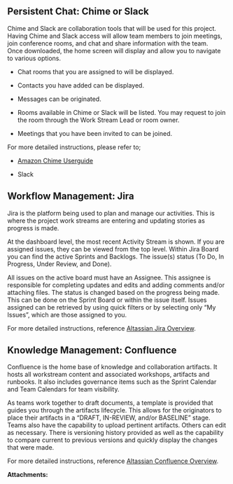 Persistent Chat: Chime or Slack
-------------------------------

Chime and Slack are collaboration tools that will be used for this project. Having Chime and Slack access will allow team members to join meetings, join conference rooms, and chat and share information with the team.  
Once downloaded, the home screen will display and allow you to navigate to various options.

*   Chat rooms that you are assigned to will be displayed.
    
*   Contacts you have added can be displayed.
    
*   Messages can be originated.
    
*   Rooms available in Chime or Slack will be listed. You may request to join the room through the Work Stream Lead or room owner.
    
*   Meetings that you have been invited to can be joined. 
    

For more detailed instructions, please refer to;

*   [Amazon Chime Userguide](https://docs.aws.amazon.com/chime/latest/ug/what-is-chime.html)
    
*   Slack
    

Workflow Management: Jira
-------------------------

Jira is the platform being used to plan and manage our activities. This is where the project work streams are entering and updating stories as progress is made. 

At the dashboard level, the most recent Activity Stream is shown. If you are assigned issues, they can be viewed from the top level. Within Jira Board you can find the active Sprints and Backlogs. The issue(s) status (To Do, In Progress, Under Review, and Done).  

All issues on the active board must have an Assignee. This assignee is responsible for completing updates and edits and adding comments and/or attaching files. The status is changed based on the progress being made. This can be done on the Sprint Board or within the issue itself. Issues assigned can be retrieved by using quick filters or by selecting only “My Issues”, which are those assigned to you.

For more detailed instructions, reference [Altassian Jira Overview](https://www.atlassian.com/software/jira/guides/getting-started/overview).

Knowledge Management: Confluence
--------------------------------

Confluence is the home base of knowledge and collaboration artifacts. It hosts all workstream content and associated workshops, artifacts and runbooks. It also includes governance items such as the Sprint Calendar and Team Calendars for team visibility.

As teams work together to draft documents, a template is provided that guides you through the artifacts lifecycle. This allows for the originators to place their artifacts in a “DRAFT, IN-REVIEW, and/or BASELINE” stage. Teams also have the capability to upload pertinent artifacts. Others can edit as necessary. There is versioning history provided as well as the capability to compare current to previous versions and quickly display the changes that were made.

For more detailed instructions, reference [Altassian Confluence Overview](https://www.atlassian.com/software/confluence).

 **Attachments:** 


